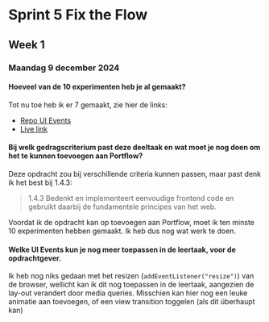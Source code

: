 # Sprint 5 Fix the Flow
## Week 1
### Maandag 9 december 2024

#### Hoeveel van de 10 experimenten heb je al gemaakt? 
Tot nu toe heb ik er 7 gemaakt, zie hier de links: 
* [Repo UI Events](https://github.com/julia-stevens/ui-events)
* [Live link](https://julia-stevens.github.io/ui-events/)

#### Bij welk gedragscriterium past deze deeltaak en wat moet je nog doen om het te kunnen toevoegen aan Portflow? 
Deze opdracht zou bij verschillende criteria kunnen passen, maar past denk ik het best bij 1.4.3: 

> 1.4.3 Bedenkt en implementeert eenvoudige frontend code en gebruikt daarbij de fundamentele principes van het web.

Voordat ik de opdracht kan op toevoegen aan Portflow, moet ik ten minste 10 experimenten hebben gemaakt. Ik heb dus nog wat werk te doen. 

#### Welke UI Events kun je nog meer toepassen in de leertaak, voor de opdrachtgever. 
Ik heb nog niks gedaan met het resizen (`addEventListener("resize")`) van de browser, wellicht kan ik dit nog toepassen in de leertaak, aangezien de lay-out verandert door media queries. Misschien kan hier nog een leuke animatie aan toevoegen, of een view transition toggelen (als dit überhaupt kan)